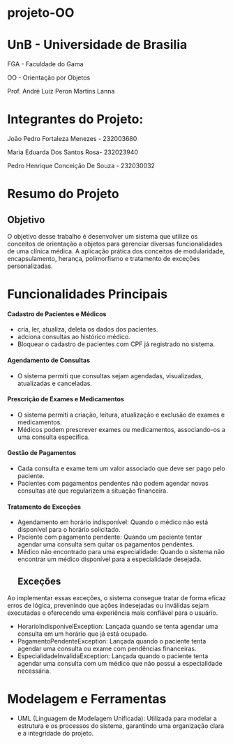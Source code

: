 # projeto-OO
# UnB - Universidade de Brasilia

FGA - Faculdade do Gama

OO - Orientação por Objetos

Prof. André Luiz Peron Martins Lanna

# Integrantes do Projeto:

João Pedro Fortaleza Menezes - 232003680

Maria Eduarda Dos Santos Rosa- 232023940

Pedro Henrique Conceição De Souza - 232030032

# Resumo do Projeto
## Objetivo
O objetivo desse trabalho é desenvolver um sistema que utilize os conceitos de orientação a objetos para gerenciar diversas funcionalidades de uma clínica médica. A aplicação prática dos conceitos de modularidade, encapsulamento, herança, polimorfismo e tratamento de exceções personalizadas.

# Funcionalidades Principais
#### Cadastro de Pacientes e Médicos
- cria, ler, atualiza, deleta os dados dos pacientes.
- adciona consultas ao histórico médico.
- Bloquear o cadastro de pacientes com CPF já registrado no sistema.
#### Agendamento de Consultas
- O sistema permiti que consultas sejam agendadas, visualizadas, atualizadas e canceladas.
#### Prescrição de Exames e Medicamentos
- O sistema permiti a criação, leitura, atualização e exclusão de exames e medicamentos.
- Médicos podem prescrever exames ou medicamentos, associando-os a uma consulta específica.
#### Gestão de Pagamentos
- Cada consulta e exame tem um valor associado que deve ser pago pelo paciente.
- Pacientes com pagamentos pendentes não podem agendar novas consultas até que regularizem a situação financeira.
#### Tratamento de Exceções
- Agendamento em horário indisponível: Quando o médico não está disponível para o horário solicitado.
- Paciente com pagamento pendente: Quando um paciente tentar agendar uma consulta sem quitar os pagamentos pendentes.
- Médico não encontrado para uma especialidade: Quando o sistema não encontrar um médico disponível para a especialidade desejada.
  ## Exceções
 Ao implementar essas exceções, o sistema consegue tratar de forma eficaz erros de lógica, prevenindo que ações indesejadas ou inválidas sejam executadas e oferecendo uma experiência mais confiável para o usuário.
 
   - HorarioIndisponivelException: Lançada quando se tenta agendar uma consulta em um horário que já está ocupado.
   - PagamentoPendenteException: Lançada quando o paciente tenta agendar uma consulta ou exame com pendências financeiras.
   - EspecialidadeInvalidaException: Lançada quando o paciente tenta agendar uma consulta com um médico que não possui a especialidade necessária.
     
# Modelagem e Ferramentas
- UML (Linguagem de Modelagem Unificada): Utilizada para modelar a estrutura e os processos do sistema, garantindo uma organização clara e a integridade do projeto.


     


